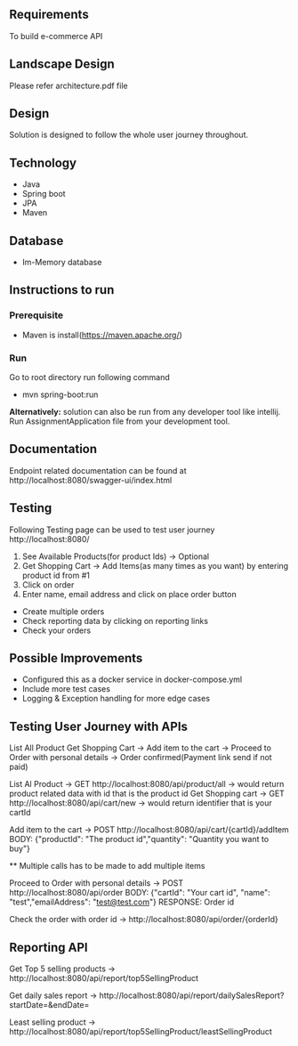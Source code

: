 ## Requirements
To build e-commerce API

## Landscape Design
Please refer architecture.pdf file

## Design
Solution is designed to follow the whole user journey throughout.

## Technology
- Java
- Spring boot
- JPA
- Maven

## Database
- Im-Memory database

## Instructions to run
### Prerequisite
- Maven is install(https://maven.apache.org/)

### Run
Go to root directory
run following command
- mvn spring-boot:run

**Alternatively:** solution can also be run from any developer tool like intellij. Run AssignmentApplication file from your development tool.


## Documentation
Endpoint related documentation can be found at
http://localhost:8080/swagger-ui/index.html

## Testing
Following Testing page can be used to test user journey
http://localhost:8080/

1) See Available Products(for product Ids) -> Optional
2) Get Shopping Cart -> Add Items(as many times as you want) by entering product id from #1
3) Click on order
4) Enter name, email address and click on place order button

- Create multiple orders
- Check reporting data by clicking on reporting links 
- Check your orders

## Possible Improvements

- Configured this as a docker service in docker-compose.yml
- Include more test cases
- Logging & Exception handling for more edge cases

## Testing User Journey with APIs

List All Product
Get Shopping Cart -> Add item to the cart -> Proceed to Order with personal details -> Order confirmed(Payment link send if not paid)

List Al Product -> GET http://localhost:8080/api/product/all -> would return product related data with id that is the product id
Get Shopping cart -> GET http://localhost:8080/api/cart/new -> would return identifier that is your cartId

Add item to the cart -> POST http://localhost:8080/api/cart/{cartId}/addItem 
    BODY: {"productId": "The product id","quantity": "Quantity you want to buy"}

** Multiple calls has to be made to add multiple items

Proceed to Order with personal details -> POST http://localhost:8080/api/order
    BODY: {"cartId": "Your cart id", "name": "test","emailAddress": "test@test.com"}
    RESPONSE: Order id

Check the order with order id -> http://localhost:8080/api/order/{orderId}

## Reporting API

Get Top 5 selling products -> http://localhost:8080/api/report/top5SellingProduct

Get daily sales report -> http://localhost:8080/api/report/dailySalesReport?startDate=<start date>&endDate=<end date>

Least selling product -> http://localhost:8080/api/report/top5SellingProduct/leastSellingProduct


    
